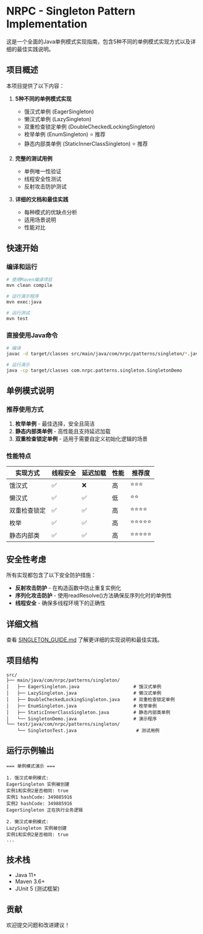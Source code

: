# NRPC - Singleton Pattern Implementation

这是一个全面的Java单例模式实现指南，包含5种不同的单例模式实现方式以及详细的最佳实践说明。

## 项目概述

本项目提供了以下内容：

1. **5种不同的单例模式实现**
   - 饿汉式单例 (EagerSingleton)
   - 懒汉式单例 (LazySingleton)  
   - 双重检查锁定单例 (DoubleCheckedLockingSingleton)
   - 枚举单例 (EnumSingleton) ⭐ 推荐
   - 静态内部类单例 (StaticInnerClassSingleton) ⭐ 推荐

2. **完整的测试用例**
   - 单例唯一性验证
   - 线程安全性测试
   - 反射攻击防护测试

3. **详细的文档和最佳实践**
   - 每种模式的优缺点分析
   - 适用场景说明
   - 性能对比

## 快速开始

### 编译和运行

```bash
# 使用Maven编译项目
mvn clean compile

# 运行演示程序
mvn exec:java

# 运行测试
mvn test
```

### 直接使用Java命令

```bash
# 编译
javac -d target/classes src/main/java/com/nrpc/patterns/singleton/*.java

# 运行演示
java -cp target/classes com.nrpc.patterns.singleton.SingletonDemo
```

## 单例模式说明

### 推荐使用方式

1. **枚举单例** - 最佳选择，安全且简洁
2. **静态内部类单例** - 高性能且支持延迟加载
3. **双重检查锁定单例** - 适用于需要自定义初始化逻辑的场景

### 性能特点

| 实现方式 | 线程安全 | 延迟加载 | 性能 | 推荐度 |
|---------|---------|---------|------|-------|
| 饿汉式 | ✅ | ❌ | 高 | ⭐⭐⭐ |
| 懒汉式 | ✅ | ✅ | 低 | ⭐⭐ |
| 双重检查锁定 | ✅ | ✅ | 高 | ⭐⭐⭐⭐ |
| 枚举 | ✅ | ✅ | 高 | ⭐⭐⭐⭐⭐ |
| 静态内部类 | ✅ | ✅ | 高 | ⭐⭐⭐⭐⭐ |

## 安全性考虑

所有实现都包含了以下安全防护措施：

- **反射攻击防护** - 在构造函数中防止重复实例化
- **序列化攻击防护** - 使用readResolve()方法确保反序列化时的单例性
- **线程安全** - 确保多线程环境下的正确性

## 详细文档

查看 [SINGLETON_GUIDE.md](SINGLETON_GUIDE.md) 了解更详细的实现说明和最佳实践。

## 项目结构

```
src/
├── main/java/com/nrpc/patterns/singleton/
│   ├── EagerSingleton.java                    # 饿汉式单例
│   ├── LazySingleton.java                     # 懒汉式单例
│   ├── DoubleCheckedLockingSingleton.java     # 双重检查锁定单例
│   ├── EnumSingleton.java                     # 枚举单例
│   ├── StaticInnerClassSingleton.java         # 静态内部类单例
│   └── SingletonDemo.java                     # 演示程序
└── test/java/com/nrpc/patterns/singleton/
    └── SingletonTest.java                      # 测试用例
```

## 运行示例输出

```
=== 单例模式演示 ===

1. 饿汉式单例模式:
EagerSingleton 实例被创建
实例1和实例2是否相同: true
实例1 hashCode: 349885916
实例2 hashCode: 349885916
EagerSingleton 正在执行业务逻辑

2. 懒汉式单例模式:
LazySingleton 实例被创建
实例1和实例2是否相同: true
...
```

## 技术栈

- Java 11+
- Maven 3.6+
- JUnit 5 (测试框架)

## 贡献

欢迎提交问题和改进建议！
